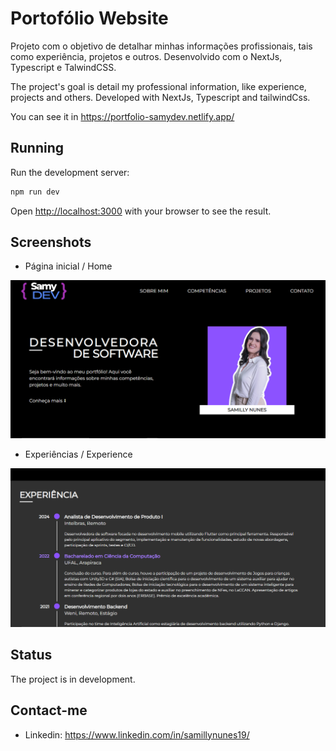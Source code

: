 # Portofólio Website

Projeto com o objetivo de detalhar minhas informações profissionais, tais como experiência, projetos e outros. Desenvolvido com o NextJs, Typescript e TalwindCSS.

The project's goal is detail my professional information, like experience, projects and others. Developed with NextJs, Typescript and tailwindCss.

You can see it in https://portfolio-samydev.netlify.app/

## Running

Run the development server:

```bash
npm run dev
```

Open [http://localhost:3000](http://localhost:3000) with your browser to see the result.

## Screenshots

- Página inicial / Home
<img src="https://github.com/SamillyNunes/portfolio/blob/main/readme/home.png" width=700 />

- Experiências / Experience
<img src="https://github.com/SamillyNunes/portfolio/blob/main/readme/xp.png" width=700 />


## Status

The project is in development.

## Contact-me

- Linkedin: https://www.linkedin.com/in/samillynunes19/
